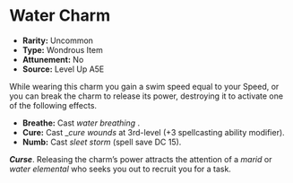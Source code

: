 
# Water Charm

* **Rarity:** Uncommon
* **Type:** Wondrous Item
* **Attunement:** No
* **Source:** Level Up A5E


While wearing this charm you gain a swim speed equal to your Speed, or you can break the charm to release its power, destroying it to activate one of the following effects.

* **Breathe:** Cast _water breathing_ .
* **Cure:** Cast __cure wounds_ at 3rd-level (+3 spellcasting ability modifier).
* **Numb:** Cast _sleet storm_  (spell save DC 15).

**_Curse_**. Releasing the charm’s power attracts the attention of a _marid_  or _water elemental_  who seeks you out to recruit you for a task.
